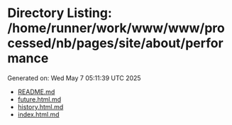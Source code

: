 # Directory Listing: /home/runner/work/www/www/processed/nb/pages/site/about/performance
Generated on: Wed May  7 05:11:39 UTC 2025

- [README.md](README.md)
- [future.html.md](future.html.md)
- [history.html.md](history.html.md)
- [index.html.md](index.html.md)
